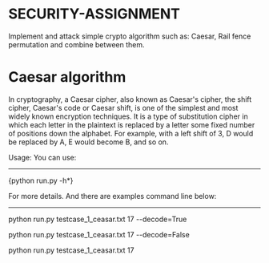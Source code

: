 # SECURITY-ASSIGNMENT
Implement and attack simple crypto algorithm such as: Caesar, Rail fence permutation and combine between them.

# Caesar algorithm
In cryptography, a Caesar cipher, also known as Caesar's cipher, the shift cipher, Caesar's code or Caesar shift, is one of the simplest and most widely known encryption techniques. It is a type of substitution cipher in which each letter in the plaintext is replaced by a letter some fixed number of positions down the alphabet. For example, with a left shift of 3, D would be replaced by A, E would become B, and so on.

Usage:
You can use:

----------------------- ------------------------------------

  {python run.py -h*}
  
For more details. And there are examples command line below:

----------------------------------------------------------------

python run.py testcase_1_ceasar.txt 17 --decode=True

python run.py testcase_1_ceasar.txt 17 --decode=False

python run.py testcase_1_ceasar.txt 17
